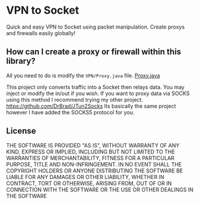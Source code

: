 VPN to Socket
===========

Quick and easy VPN to Socket using packet manipulation. Create proxys and firewalls easily globally!

How can I create a proxy or firewall within this library? 
-----------
All you need to do is modify the ```VPN/Proxy.java``` file.
[Proxy.java](https://github.com/DrBrad/Android-VPN-to-Socket/blob/master/app/src/main/java/vpntosocket/shadowrouter/org/vpntosocket/VPN/Proxy.java)

This project only converts traffic into a Socket then relays data. You may inject or modify the in/out if you wish. If you want to proxy data via SOCKS using this method I recommend trying my other project. https://github.com/DrBrad/JTun2Socks Its basically the same project however I have added the SOCKS5 protocol for you.

License
-----------
THE SOFTWARE IS PROVIDED "AS IS", WITHOUT WARRANTY OF ANY KIND, EXPRESS OR IMPLIED, INCLUDING BUT NOT LIMITED TO THE WARRANTIES OF MERCHANTABILITY, FITNESS FOR A PARTICULAR PURPOSE, TITLE AND NON-INFRINGEMENT. IN NO EVENT SHALL THE COPYRIGHT HOLDERS OR ANYONE DISTRIBUTING THE SOFTWARE BE LIABLE FOR ANY DAMAGES OR OTHER LIABILITY, WHETHER IN CONTRACT, TORT OR OTHERWISE, ARISING FROM, OUT OF OR IN CONNECTION WITH THE SOFTWARE OR THE USE OR OTHER DEALINGS IN THE SOFTWARE
